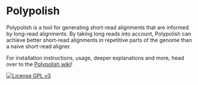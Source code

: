 # Polypolish

Polypolish is a tool for generating short-read alignments that are informed by long-read alignments. By taking long reads into account, Polypolish can achieve better short-read alignments in repetitive parts of the genome than a naive short-read aligner.

For installation instructions, usage, deeper explanations and more, head over to the [Polypolish wiki](https://github.com/rrwick/Polypolish/wiki)!

[![License GPL v3](https://img.shields.io/badge/license-GPL%20v3-blue.svg)](https://www.gnu.org/licenses/gpl-3.0.en.html)
